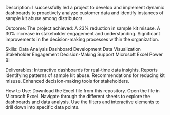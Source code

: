 Description:
I successfully led a project to develop and implement dynamic dashboards to proactively analyze customer data and identify instances of sample kit abuse among distributors.

Outcome:
The project achieved:
A 23% reduction in sample kit misuse.
A 30% increase in stakeholder engagement and understanding.
Significant improvements in the decision-making processes within the organization.

Skills:
Data Analysis
Dashboard Development
Data Visualization
Stakeholder Engagement
Decision-Making Support
Microsoft Excel
Power BI

Deliverables:
Interactive dashboards for real-time data insights.
Reports identifying patterns of sample kit abuse.
Recommendations for reducing kit misuse.
Enhanced decision-making tools for stakeholders.

How to Use:
Download the Excel file from this repository.
Open the file in Microsoft Excel.
Navigate through the different sheets to explore the dashboards and data analysis.
Use the filters and interactive elements to drill down into specific data points.
